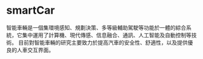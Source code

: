 # smartCar
智能車輛是一個集環境感知、規劃決策、多等級輔助駕駛等功能於一體的綜合系統，它集中運用了計算機、現代傳感、信息融合、通訊、人工智能及自動控制等技術。
目前對智能車輛的研究主要致力於提高汽車的安全性、舒適性，以及提供優良的人車交互界面。